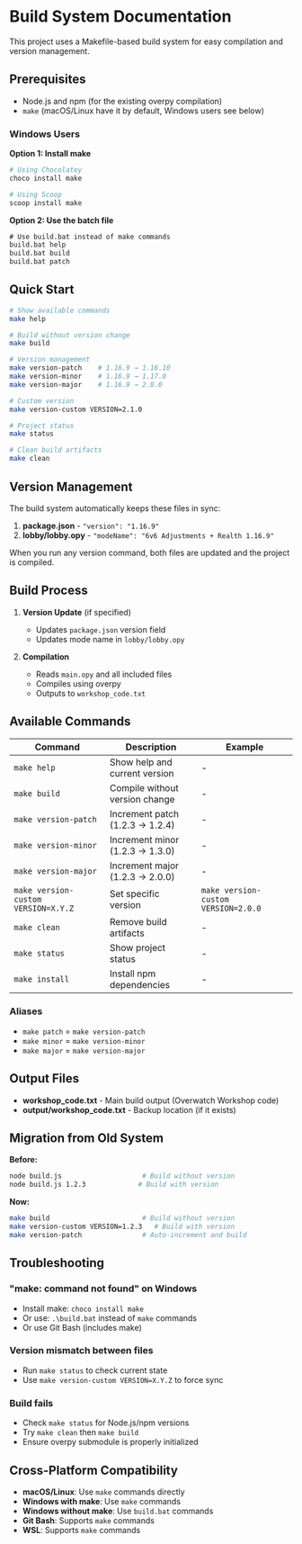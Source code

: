 # Build System Documentation

This project uses a Makefile-based build system for easy compilation and version management.

## Prerequisites

- Node.js and npm (for the existing overpy compilation)
- `make` (macOS/Linux have it by default, Windows users see below)

### Windows Users

**Option 1: Install make**
```bash
# Using Chocolatey
choco install make

# Using Scoop  
scoop install make
```

**Option 2: Use the batch file**
```cmd
# Use build.bat instead of make commands
build.bat help
build.bat build
build.bat patch
```

## Quick Start

```bash
# Show available commands
make help

# Build without version change
make build

# Version management
make version-patch    # 1.16.9 → 1.16.10
make version-minor    # 1.16.9 → 1.17.0  
make version-major    # 1.16.9 → 2.0.0

# Custom version
make version-custom VERSION=2.1.0

# Project status
make status

# Clean build artifacts
make clean
```

## Version Management

The build system automatically keeps these files in sync:

1. **package.json** - `"version": "1.16.9"`
2. **lobby/lobby.opy** - `"modeName": "6v6 Adjustments + Realth 1.16.9"`

When you run any version command, both files are updated and the project is compiled.

## Build Process

1. **Version Update** (if specified)
   - Updates `package.json` version field
   - Updates mode name in `lobby/lobby.opy`

2. **Compilation**
   - Reads `main.opy` and all included files
   - Compiles using overpy
   - Outputs to `workshop_code.txt`

## Available Commands

| Command | Description | Example |
|---------|-------------|---------|
| `make help` | Show help and current version | - |
| `make build` | Compile without version change | - |
| `make version-patch` | Increment patch (1.2.3 → 1.2.4) | - |
| `make version-minor` | Increment minor (1.2.3 → 1.3.0) | - |
| `make version-major` | Increment major (1.2.3 → 2.0.0) | - |
| `make version-custom VERSION=X.Y.Z` | Set specific version | `make version-custom VERSION=2.0.0` |
| `make clean` | Remove build artifacts | - |
| `make status` | Show project status | - |
| `make install` | Install npm dependencies | - |

### Aliases

- `make patch` = `make version-patch`
- `make minor` = `make version-minor`  
- `make major` = `make version-major`

## Output Files

- **workshop_code.txt** - Main build output (Overwatch Workshop code)
- **output/workshop_code.txt** - Backup location (if it exists)

## Migration from Old System

**Before:**
```bash
node build.js                    # Build without version
node build.js 1.2.3             # Build with version
```

**Now:**
```bash
make build                       # Build without version
make version-custom VERSION=1.2.3   # Build with version
make version-patch               # Auto-increment and build
```

## Troubleshooting

### "make: command not found" on Windows
- Install make: `choco install make`
- Or use: `.\build.bat` instead of `make` commands
- Or use Git Bash (includes make)

### Version mismatch between files
- Run `make status` to check current state
- Use `make version-custom VERSION=X.Y.Z` to force sync

### Build fails
- Check `make status` for Node.js/npm versions
- Try `make clean` then `make build`
- Ensure overpy submodule is properly initialized

## Cross-Platform Compatibility

- **macOS/Linux**: Use `make` commands directly
- **Windows with make**: Use `make` commands  
- **Windows without make**: Use `build.bat` commands
- **Git Bash**: Supports `make` commands
- **WSL**: Supports `make` commands
